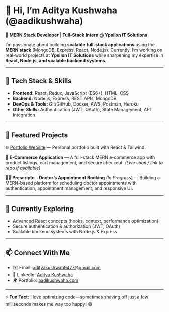 # 👋 Hi, I’m Aditya Kushwaha (@aadikushwaha)

🚀 **MERN Stack Developer** | **Full-Stack Intern @ Ypsilon IT Solutions**

I’m passionate about building **scalable full-stack applications** using the **MERN stack** (MongoDB, Express, React, Node.js). Currently, I’m working on real-world projects at **Ypsilon IT Solutions** while sharpening my expertise in **React, Node.js, and scalable backend systems**.

---

## 🔧 Tech Stack & Skills
- **Frontend:** React, Redux, JavaScript (ES6+), HTML, CSS
- **Backend:** Node.js, Express, REST APIs, MongoDB
- **DevOps & Tools:** Git/GitHub, Docker, AWS, Postman, Heroku
- **Other Skills:** Authentication (JWT, OAuth), State Management, API Integration

---

## 📌 Featured Projects
🌐 [Portfolio Website](https://portfolioaditya-psi.vercel.app/) — Personal portfolio built with React & Tailwind.  

🛒 **E-Commerce Application** — A full-stack MERN e-commerce app with product listings, cart management, and secure checkout. *(Live soon / link to repo if available)*  

👨‍⚕️ **Prescripto – Doctor’s Appointment Booking** *(In Progress)* — Building a MERN-based platform for scheduling doctor appointments with authentication, appointment management, and responsive UI.  

---

## 🌱 Currently Exploring
- Advanced React concepts (hooks, context, performance optimization)
- Secure authentication & authorization (JWT, OAuth)
- Scalable backend systems with Node.js & Express

---

## 📫 Connect With Me
- ✉️ Email: [adityakushwah9477@gmail.com](mailto:adityakushwah9477@gmail.com)  
- 💼 LinkedIn: [Aditya Kushwaha](https://www.linkedin.com/in/adityakushwaha9477)  
- 🌍 Portfolio: [aadikushwaha.com](https://aadikushwaha.com)  

---

⚡ **Fun Fact:** I love optimizing code—sometimes shaving off just a few milliseconds makes me way too happy! 😄
